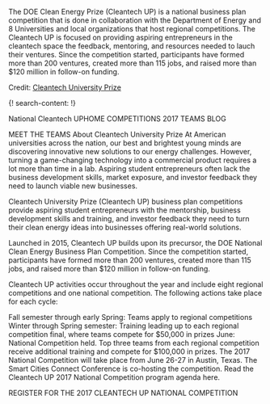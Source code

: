 
The DOE Clean Energy Prize (Cleantech UP) is a national business plan competition that is done in collaboration with the Department of Energy and 8 Universities and local organizations that host regional competitions. The Cleantech UP is focused on providing aspiring entrepreneurs in the cleantech space the feedback, mentoring, and resources needed to lauch their ventures. Since the competition started, participants have formed more than 200 ventures, created more than 115 jobs, and raised more than $120 million in follow-on funding.

Credit: [Cleantech University Prize](http://www.cleantechup.org/)

{! search-content: !}

 National Cleantech UPHOME COMPETITIONS 2017 TEAMS BLOG
 
MEET THE TEAMS
About Cleantech University Prize
At American universities across the nation, our best and brightest young minds are discovering innovative new solutions to our energy challenges. However, turning a game-changing technology into a commercial product requires a lot more than time in a lab. Aspiring student entrepreneurs often lack the business development skills, market exposure, and investor feedback they need to launch viable new businesses.

Cleantech University Prize (Cleantech UP) business plan competitions provide aspiring student entrepreneurs with the mentorship, business development skills and training, and investor feedback they need to turn their clean energy ideas into businesses offering real-world solutions.

Launched in 2015, Cleantech UP builds upon its precursor, the DOE National Clean Energy Business Plan Competition. Since the competition started, participants have formed more than 200 ventures, created more than 115 jobs, and raised more than $120 million in follow-on funding.

Cleantech UP activities occur throughout the year and include eight regional competitions and one national competition. The following actions take place for each cycle:

Fall semester through early Spring: Teams apply to regional competitions
Winter through Spring semester: Training leading up to each regional competition final, where teams compete for $50,000 in prizes
June: National Competition held. Top three teams from each regional competition receive additional training and compete for $100,000 in prizes. The 2017 National Competition will take place from June 26-27 in Austin, Texas. The Smart Cities Connect Conference is co-hosting the competition. Read the Cleantech UP 2017 National Competition program agenda here.
 
REGISTER FOR THE 2017 CLEANTECH UP NATIONAL COMPETITION



